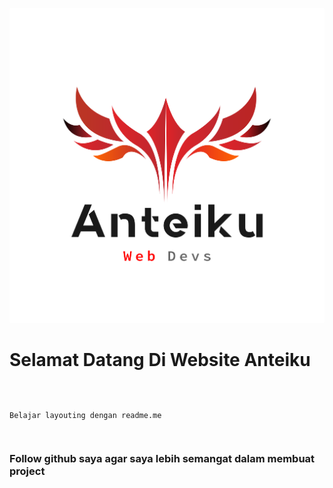 <p align="center">

<img src="logo.png">

<h1>Selamat Datang Di Website Anteiku</h1>

<code>
  
  Belajar layouting dengan readme.me
  
</code>

<h3>Follow github saya agar saya lebih semangat dalam membuat project</h3>

</p>
